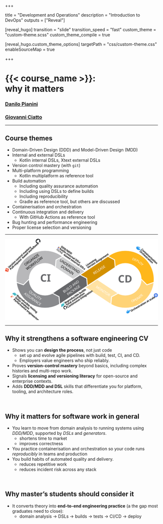 +++

title = "Development and Operations"
description = "Introduction to DevOps"
outputs = ["Reveal"]

[reveal_hugo]
transition = "slide"
transition_speed = "fast"
custom_theme = "custom-theme.scss"
custom_theme_compile = true

[reveal_hugo.custom_theme_options]
targetPath = "css/custom-theme.css"
enableSourceMap = true

+++

# {{< course_name >}}:<br> why it matters

### [Danilo Pianini](mailto:danilo.pianini@unibo.it)
### [Giovanni Ciatto](mailto:giovanni.ciatto@unibo.it)


---

## Course themes

* Domain-Driven Design (DDD) and Model-Driven Design (MDD)
* Internal and external DSLs
    * Kotlin internal DSLs, Xtext external DSLs
* Version control mastery (with `git`)
* Multi-platform programming
    * Kotlin multiplatform as reference tool
* Build automation
    * Including quality assurance automation
    * Including using DSLs to define builds
    * Including reproducibility
    * Gradle as reference tool, but others are discussed
* Containerisation and orchestration
* Continuous integration and delivery
    * With GitHub Actions as reference tool
* Bug hunting and performance engineering
* Proper license selection and versioning

---

![](another-ci-cd.svg)

---

## Why it strengthens a software engineering CV

* Shows you can **design the process**, not just code
    * set up and evolve agile pipelines with build, test, CI, and CD.
    * Employers value engineers who ship reliably.
* Proves **version-control mastery** beyond basics, including complex histories and multi-repo work.
* Signals **licensing and versioning literacy** for open-source and enterprise contexts.
* Adds **DDD/MDD and DSL** skills that differentiate you for platform, tooling, and architecture roles.

<br>

## Why it matters for software work in general

* You learn to move from domain analysis to running systems using *DDD/MDD*, supported by *DSLs* and *generators*.
    * shortens time to market
    * improves correctness
* You practice containerisation and orchestration so your code runs *reproducibly* in teams and production
* You build habits of automated quality and delivery.
    * reduces repetitive work
    * reduces incident risk across any stack

<br>

## Why master’s students should consider it

* It converts theory into **end-to-end engineering practice** (a the gap most graduates need to close):
    * domain analysis → DSLs → builds → tests → CI/CD → deploy
